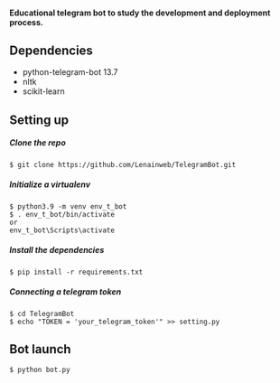 #### Educational telegram bot to study the development and deployment process.

## Dependencies
* python-telegram-bot 13.7
* nltk
* scikit-learn

## Setting up

##### Clone the repo

```
$ git clone https://github.com/Lenainweb/TelegramBot.git

```

##### Initialize a virtualenv

```
$ python3.9 -m venv env_t_bot
$ . env_t_bot/bin/activate 
or
env_t_bot\Scripts\activate
```

##### Install the dependencies

```
$ pip install -r requirements.txt
```
##### Connecting a telegram token

```
$ cd TelegramBot
$ echo "TOKEN = 'your_telegram_token'" >> setting.py
```
## Bot launch

```
$ python bot.py
```
